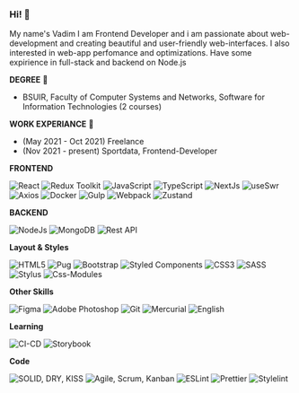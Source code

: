### Hi! 👋 

My name's Vadim
I am Frontend Developer and i am passionate about web-development and
creating  beautiful and user-friendly web-interfaces.
I also interested in web-app perfomance and optimizations.
Have some expirience in full-stack and backend on Node.js


**DEGREE** 📖
- BSUIR, Faculty of Computer Systems and Networks, Software for Information Technologies (2 courses)


**WORK EXPERIANCE** 🏢
- (May 2021 - Oct 2021) Freelance
- (Nov 2021 - present) Sportdata, Frontend-Developer 


**FRONTEND**

![React](https://user-images.githubusercontent.com/65256109/230637695-46b5caf6-bd06-47b3-835b-428d4f531493.png)
![Redux Toolkit](https://user-images.githubusercontent.com/65256109/230636351-6c792db9-4a46-4d83-a9e8-d104c51fadf6.png)
![JavaScript](https://user-images.githubusercontent.com/65256109/230636347-8ab836e8-cb0d-4aed-b960-8d2811cd7f0a.png)
![TypeScript](https://user-images.githubusercontent.com/65256109/230636355-7fbb7584-3666-461a-8a63-516417f33152.png)
![NextJs](https://user-images.githubusercontent.com/65256109/230636348-b5259dfa-465a-4d6c-bcf4-4264e7eafb1b.png)
![useSwr](https://user-images.githubusercontent.com/65256109/230636358-c93db7aa-04c6-413e-88ba-d68653c0a433.png)
![Axios](https://user-images.githubusercontent.com/65256109/230636342-d88f7aca-3074-4311-a9d7-b839e8fcef4f.png)
![Docker](https://user-images.githubusercontent.com/65256109/230636343-031578f0-c277-401d-8ec3-9ee5c9043524.png)
![Gulp](https://user-images.githubusercontent.com/65256109/230636346-b33f057e-3ae2-4a60-bd9e-ff6fa6e3768f.png)
![Webpack](https://user-images.githubusercontent.com/65256109/230636360-a054a2e9-b496-44f7-a7d9-6c970f002361.png)
![Zustand](https://user-images.githubusercontent.com/65256109/230636362-9209b8cf-4bf5-4621-b044-7472f74c760f.png)


**BACKEND**

![NodeJs](https://user-images.githubusercontent.com/65256109/230636801-68d5812e-3411-4fc4-a553-03fca2ff5a95.png)
![MongoDB](https://user-images.githubusercontent.com/65256109/230636798-6939decd-6c83-4407-ba65-e156f466bc1d.png)
![Rest API](https://user-images.githubusercontent.com/65256109/230636803-48456f19-4bf0-43dd-b40c-eaf84e83b711.png)

**Layout &  Styles**

![HTML5](https://user-images.githubusercontent.com/65256109/230636914-bdac0cf0-34ae-41d2-93e3-c5d979f43630.png)
![Pug](https://user-images.githubusercontent.com/65256109/230636916-33bfbb73-60c3-4320-a7bb-c2d75a451803.png)
![Bootstrap](https://user-images.githubusercontent.com/65256109/230636907-30c46c73-8ec0-40db-bdac-000fd211966c.png)
![Styled Components](https://user-images.githubusercontent.com/65256109/230636918-c0b1dd1b-66d6-4369-ae7a-7eba51b36517.png)
![CSS3](https://user-images.githubusercontent.com/65256109/230636909-b71abf64-edc3-457c-8c2e-03e5ef417151.png)
![SASS](https://user-images.githubusercontent.com/65256109/230636917-d4485591-d34a-4f51-aef2-6c126e95350f.png)
![Stylus](https://user-images.githubusercontent.com/65256109/230636920-b75e0e18-0f89-46f0-8252-f0815a89f44f.png)
![Css-Modules](https://user-images.githubusercontent.com/65256109/230636911-6b9393c7-f9b8-4d78-b8d8-93720d8be5b1.png)

**Other Skills**

![Figma](https://user-images.githubusercontent.com/65256109/230637174-d325d814-2dff-4850-ac16-18abd49acbc3.png)
![Adobe Photoshop](https://user-images.githubusercontent.com/65256109/230637167-49d67eba-aaf7-4b43-8fc2-e6d656c15380.png)
![Git](https://user-images.githubusercontent.com/65256109/230637179-8cbb309c-d3b9-4b0f-b1ac-f13c2f7e182f.png)
![Mercurial](https://user-images.githubusercontent.com/65256109/230637183-2d2457af-5e51-4f13-929f-2efe8fbe2a6b.png)
![English](https://user-images.githubusercontent.com/65256109/230637170-d2f85fe6-79ec-4eaa-9465-c08847624c62.png)

**Learning**

![CI-CD](https://user-images.githubusercontent.com/65256109/230637409-58966e1e-b221-4cba-b3a0-8ee098b766c0.png)
![Storybook](https://user-images.githubusercontent.com/65256109/230637411-eace3e2a-93ad-4da6-8e17-6c3f5c51e813.png)

**Code**

![SOLID, DRY, KISS](https://user-images.githubusercontent.com/65256109/230637497-0fc9cfd3-0646-4700-874a-4b0169829991.png)
![Agile, Scrum, Kanban](https://user-images.githubusercontent.com/65256109/230637485-f0f759ca-ceb0-4a26-899e-2307084dc239.png)
![ESLint](https://user-images.githubusercontent.com/65256109/230637489-ca06ab92-1216-44de-9f8b-37ec9f1c4f56.png)
![Prettier](https://user-images.githubusercontent.com/65256109/230637493-b16147a5-c389-4618-8be5-a02de51acfbf.png)
![Stylelint](https://user-images.githubusercontent.com/65256109/230637498-a3ec2b5b-13aa-41a5-aea7-c0481daed2c8.png)








